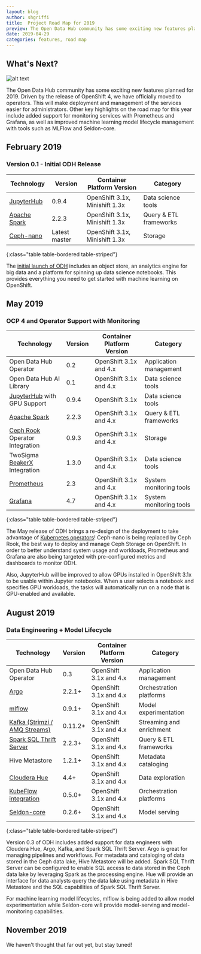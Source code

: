 ```yaml
---
layout: blog
author: shgriffi
title:  Project Road Map for 2019
preview: The Open Data Hub community has some exciting new features planned for 2019.  Driven by the release of OpenShift 4, we have officially moved to operators.  This will make deployment and management of the services easier for administrators.
date: 2019-04-29
categories: features, road map
---
```



What's Next?
------

![alt text](../../assets/img/posts/2019-04-29-project-road-map-for-2019/roadmap_2019.png "Open Data Hub Road Map - 2019")

The Open Data Hub community has some exciting new features planned for 2019.  Driven by the release of OpenShift 4, we have officially moved to operators.  This will make deployment and management of the services easier for administrators.  Other key highlights on the road map for this year include added support for monitoring services with Prometheus and Grafana, as well as improved machine learning model lifecycle management with tools such as MLFlow and Seldon-core.

February 2019
------
### Version 0.1 - Initial ODH Release

| Technology | Version | Container Platform Version | Category |
|--|--|--|--|
| [JupyterHub](https://jupyter.org/hub) | 0.9.4 | OpenShift 3.1x, Minishift 1.3x | Data science tools |
| [Apache Spark](http://spark.apache.org/) | 2.2.3 | OpenShift 3.1x, Minishift 1.3x | Query & ETL frameworks |
| [Ceph-nano](https://github.com/ceph/cn) | Latest master | OpenShift 3.1x, Minishift 1.3x | Storage |
{:class="table table-bordered table-striped"}

The [initial launch of ODH](https://gitlab.com/opendatahub/jupyterhub-ansible) includes an object store, an analytics engine for big data and a platform for spinning up data science notebooks.  This provides everything you need to get started with machine learning on OpenShift.

May 2019
------
### OCP 4 and Operator Support with Monitoring

| Technology | Version | Container Platform Version | Category |
|--|--|--|--|
| Open Data Hub Operator | 0.2 | OpenShift 3.1x and 4.x | Application management |
| Open Data Hub AI Library | 0.1 | OpenShift 3.1x and 4.x | Data science tools |
| [JupyterHub](https://jupyter.org/hub) with GPU Support | 0.9.4 | OpenShift 3.1x | Data science tools |
| [Apache Spark](http://spark.apache.org/) | 2.2.3 | OpenShift 3.1x and 4.x | Query & ETL frameworks |
| [Ceph Rook](https://rook.io/docs/rook/v0.8/ceph-quickstart.html) Operator Integration | 0.9.3 | OpenShift 3.1x and 4.x | Storage |
| TwoSigma [BeakerX](http://beakerx.com/) Integration | 1.3.0 | OpenShift 3.1x and 4.x | Data science tools |
| [Prometheus](https://prometheus.io/) | 2.3 | OpenShift 3.1x and 4.x | System monitoring tools |
| [Grafana](https://grafana.com/) | 4.7 | OpenShift 3.1x and 4.x | System monitoring tools |
{:class="table table-bordered table-striped"}

The May release of ODH brings a re-design of the deployment to take advantage of [Kubernetes operators](https://blog.openshift.com/introducing-the-operator-framework/)!  Ceph-nano is being replaced by Ceph Rook, the best way to deploy and manage Ceph Storage on OpenShift.  In order to better understand system usage and workloads, Prometheus and Grafana are also being targeted with pre-configured metrics and dashboards to monitor ODH.

Also, JupyterHub will be improved to allow GPUs installed in OpenShift 3.1x to be usable within Jupyter notebooks.  When a user selects a notebook and specifies GPU workloads, the tasks will automatically run on a node that is GPU-enabled and available.

August 2019
------
### Data Engineering + Model Lifecycle

| Technology | Version | Container Platform Version | Category |
|--|--|--|--|
| Open Data Hub Operator | 0.3 | OpenShift 3.1x and 4.x | Application management |
| [Argo](https://argoproj.github.io/argo/) | 2.2.1+ | OpenShift 3.1x and 4.x | Orchestration platforms |
| [mlflow](https://mlflow.org/) | 0.9.1+ | OpenShift 3.1x and 4.x | Model experimentation |
| [Kafka (Strimzi / AMQ Streams)](https://strimzi.io/) | 0.11.2+ | OpenShift 3.1x and 4.x | Streaming and enrichment |
| [Spark SQL Thrift Server](https://spark.apache.org/docs/latest/sql-distributed-sql-engine.html#running-the-thrift-jdbcodbc-server) | 2.2.3+ | OpenShift 3.1x and 4.x | Query & ETL frameworks |
| Hive Metastore | 1.2.1+ | OpenShift 3.1x and 4.x | Metadata cataloging |
| [Cloudera Hue](http://gethue.com/) | 4.4+ | OpenShift 3.1x and 4.x | Data exploration |
| [KubeFlow integration](https://www.kubeflow.org/) | 0.5.0+ | OpenShift 3.1x and 4.x | Orchestration platforms |
| [Seldon-core](https://www.seldon.io/open-source/) | 0.2.6+ | OpenShift 3.1x and 4.x | Model serving |
{:class="table table-bordered table-striped"}

Version 0.3 of ODH includes added support for data engineers with Cloudera Hue, Argo, Kafka, and Spark SQL Thrift Server.  Argo is great for managing pipelines and workflows.  For metadata and cataloging of data stored in the Ceph data lake, Hive Metastore will be added.  Spark SQL Thrift Server can be configured to enable SQL access to data stored in the Ceph data lake by leveraging Spark as the processing engine.  Hue will provide an interface for data analysts query the data lake using metadata in Hive Metastore and the SQL capabilities of Spark SQL Thrift Server.

For machine learning model lifecycles, mlflow is being added to allow model experimentation while Seldon-core will provide model-serving and model-monitoring capabilities.

November 2019
------

We haven't thought that far out yet, but stay tuned!
